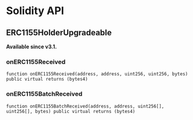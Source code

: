 # Solidity API

## ERC1155HolderUpgradeable

__Available since v3.1.__

### onERC1155Received

```solidity
function onERC1155Received(address, address, uint256, uint256, bytes) public virtual returns (bytes4)
```

### onERC1155BatchReceived

```solidity
function onERC1155BatchReceived(address, address, uint256[], uint256[], bytes) public virtual returns (bytes4)
```

